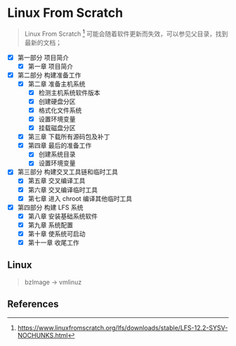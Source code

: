 # Linux From Scratch

> Linux From Scratch [^lfs] 可能会随着软件更新而失效，可以参见父目录，找到最新的文档；

- [x] 第一部分 项目简介
  - [x] 第一章 项目简介
- [x] 第二部分 构建准备工作
  - [x] 第二章 准备主机系统
    - [x] 检测主机系统软件版本
    - [x] 创建硬盘分区
    - [x] 格式化文件系统
    - [x] 设置环境变量
    - [x] 挂载磁盘分区
  - [x] 第三章 下载所有源码包及补丁
  - [x] 第四章 最后的准备工作
    - [x] 创建系统目录
    - [x] 设置环境变量
- [x] 第三部分 构建交叉工具链和临时工具
  - [x] 第五章 交叉编译工具
  - [x] 第六章 交叉编译临时工具
  - [x] 第七章 进入 chroot 编译其他临时工具
- [x] 第四部分 构建 LFS 系统
  - [x] 第八章 安装基础系统软件
  - [x] 第九章 系统配置
  - [x] 第十章 使系统可启动
  - [x] 第十一章 收尾工作

## Linux

> bzImage -> vmlinuz

## References

[^lfs]: https://www.linuxfromscratch.org/lfs/downloads/stable/LFS-12.2-SYSV-NOCHUNKS.html
[^blfs]: https://www.linuxfromscratch.org/blfs/view/12.2/